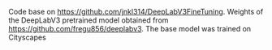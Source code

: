 Code base on https://github.com/jnkl314/DeepLabV3FineTuning. Weights of the DeepLabV3 pretrained model obtained from https://github.com/fregu856/deeplabv3. 
The base model was trained on Cityscapes
